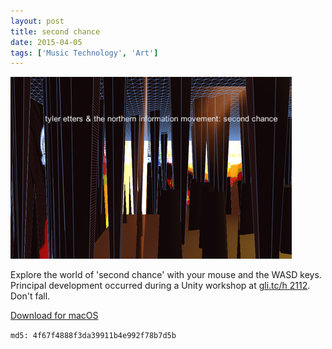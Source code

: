 ```yaml
---
layout: post
title: second chance
date: 2015-04-05
tags: ['Music Technology', 'Art']
---
```

![second chance](/assets/images/second-chance.jpg)

Explore the world of 'second chance' with your mouse and the WASD keys. Principal development occurred during a Unity workshop at [gli.tc/h 2112](http://gli.tc/h/2112/). Don't fall.

[Download for macOS](https://s3.us-east-2.amazonaws.com/northerninformation/second-chance.app.zip)

`md5: 4f67f4888f3da39911b4e992f78b7d5b`
